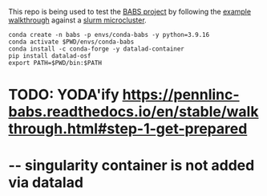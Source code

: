 This repo is being used to test the [BABS project](https://github.com/PennLINC/babs) by following the [example walkthrough](https://pennlinc-babs.readthedocs.io/en/stable/walkthrough.html) against a [slurm microcluster](https://github.com/giovtorres/docker-centos7-slurm).


```
conda create -n babs -p envs/conda-babs -y python=3.9.16
conda activate $PWD/envs/conda-babs
conda install -c conda-forge -y datalad-container
pip install datalad-osf
export PATH=$PWD/bin:$PATH
```

# TODO: YODA'ify https://pennlinc-babs.readthedocs.io/en/stable/walkthrough.html#step-1-get-prepared
#  -- singularity container is not added via datalad 
